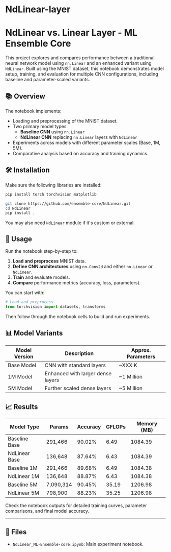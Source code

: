 # NdLinear-layer

# NdLinear vs. Linear Layer - ML Ensemble Core

This project explores and compares performance between a traditional neural network model using `nn.Linear` and an enhanced variant using `NdLinear`. Built using the MNIST dataset, this notebook demonstrates model setup, training, and evaluation for multiple CNN configurations, including baseline and parameter-scaled variants.

## 📚 Overview

The notebook implements:
- Loading and preprocessing of the MNIST dataset.
- Two primary model types:
  - **Baseline CNN** using `nn.Linear`
  - **NdLinear CNN** replacing `nn.Linear` layers with `NdLinear`
- Experiments across models with different parameter scales (Base, 1M, 5M).
- Comparative analysis based on accuracy and training dynamics.

## 🛠️ Installation

Make sure the following libraries are installed:

```bash
pip install torch torchvision matplotlib
```
```bash
git clone https://github.com/ensemble-core/NdLinear.git
cd NdLinear
pip install . 
```

You may also need `NdLinear` module if it's custom or external.

## 🚀 Usage

Run the notebook step-by-step to:

1. **Load and preprocess** MNIST data.
2. **Define CNN architectures** using `nn.Conv2d` and either `nn.Linear` or `NdLinear`.
3. **Train** and evaluate models.
4. **Compare** performance metrics (accuracy, loss, parameters).

You can start with:

```python
# Load and preprocess
from torchvision import datasets, transforms
```

Then follow through the notebook cells to build and run experiments.

## 📊 Model Variants

| Model Version | Description                      | Approx. Parameters |
|---------------|----------------------------------|--------------------|
| Base Model    | CNN with standard layers         | ~XXX K             |
| 1M Model      | Enhanced with larger dense layers| ~1 Million         |
| 5M Model      | Further scaled dense layers      | ~5 Million         |

## 📈 Results

| Model Type     | Params     | Accuracy | GFLOPs | Memory (MB) |
|----------------|------------|----------|--------|-------------|
| Baseline Base  | 291,466    | 90.02%   | 6.49   | 1084.39     |
| NdLinear Base  | 136,648    | 87.64%   | 6.43   | 1084.39     |
| Baseline 1M    | 291,466    | 89.68%   | 6.49   | 1084.38     |
| NdLinear 1M    | 136,648    | 88.87%   | 6.43   | 1084.38     |
| Baseline 5M    | 7,090,314  | 90.45%   | 35.19  | 1206.98     |
| NdLinear 5M    | 798,900    | 88.23%   | 35.25  | 1206.98     |


Check the notebook outputs for detailed training curves, parameter comparisons, and final model accuracy.

---

## 📂 Files

- `NdLinear_ML-Ensemble-core.ipynb`: Main experiment notebook.
